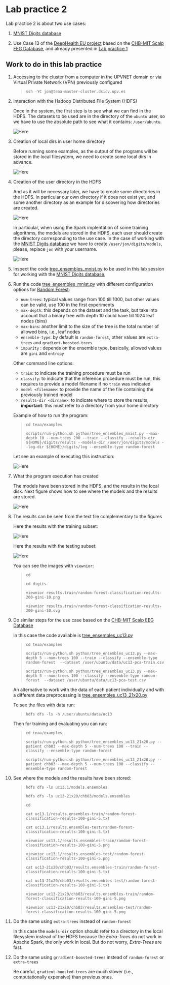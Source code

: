 # Lab practice 2

Lab practice 2 is about two use cases:

1. [MNIST Digits database](https://en.wikipedia.org/wiki/MNIST_database)

2. Use Case 13 of the [DeepHealth EU project](https://deephealth-project.eu)
   based on the [CHB-MIT Scalp EEG Database](https://physionet.org/lightwave/?db=chbmit/1.0.0),
   and already presented in [Lab practice 1](../pract_1)


## Work to do in this lab practice

1. Accessing to the cluster from a computer in the UPVNET domain or via Virtual Private Network (VPN) previously configured

    >    `ssh -YC jon@teaa-master-cluster.dsicv.upv.es`

2. Interaction with the Hadoop Distributed File System (HDFS)

   Once in the system, the first step is to see what we can find in the HDFS.
   The datasets to be used are in the directory of the `ubuntu` user, so we have
   to use the absolute path to see what it contains: `/user/ubuntu`.

   ![Here](figures/hdfs-01.png)

3. Creation of local dirs in user home directory

   Before running some examples, as the output of the programs will be stored in the
   local filesystem, we need to create some local dirs in advance.

   ![Here](figures/creating-local-dirs.png)

4. Creation of the user directory in the HDFS

   And as it will be necessary later, we have to create some directories in the HDFS.
   In particular our own directory if it does not exist yet, and some another
   directory as an example for discovering how directories are created.

   ![Here](figures/hdfs-creating-user-dirs.png)

   In particular, when using the Spark implentation of some training algorithms, the
   models are stored in the HDFS, each user should create the directory corresponding
   to the use case. In the case of working with the 
   [MNIST Digits database](https://en.wikipedia.org/wiki/MNIST_database)
   we have to create `/user/jon/digits/models`, please, replace `jon` with your username.

   ![Here](figures/hdfs-creating-models-dirs.png)


5. Inspect the code [tree_ensembles_mnist.py](../../portal.dsic/examples/python/tree_ensembles_mnist.py)
   to be used in this lab session for working with the
   [MNIST Digits database](https://en.wikipedia.org/wiki/MNIST_database),

6. Run the code [tree_ensembles_mnist.py](../../portal.dsic/examples/python/tree_ensembles_mnist.py)
   with different configuration options for [Random Forest](https://en.wikipedia.org/wiki/Random_forest):
    

    - `num-trees`: typical values range from 100 till 1000, but other values can be valid, use 100 in the first experiments
    - `max-depth`: this depends on the dataset and the task, but take into account that a binary tree with depth 10 could have till 1024 leaf nodes (bins)
    - `max-bins`: another limit to the size of the tree is the total number of allowed bins, i.e., leaf nodes
    - `ensemble-type`: by default is `random-forest`, other values are `extra-trees` and `gradient-boosted-trees`
    - `impurity` : depends on the ensemble type, basically, allowed values are `gini` and `entropy`

    Other command line options:

    - `train`: to indicate the training procedure must be run
    - `classify`: to indicate that the inference procedure must be run, this requires to provide a model filename if no `train` was indicated
    - `model <filename>`: to provide the name of the file containing the previously trained model
    - `results-dir <dirname>`: to indicate where to store the results, **important**: this must refer to a directory from your home directory

    Example of how to run the program:

    >
    >    `cd teaa/examples`
    >
    >    `scripts/run-python.sh python/tree_ensembles_mnist.py --max-depth 10 --num-trees 200 --train --classify --results-dir ${HOME}/digits/results --models-dir /user/jon/digits/models --log-dir ${HOME}/digits/log --ensemble-type random-forest`
    >

    Let see an example of executing this instruction:

    ![Here](figures/run-example-001.png)

7. What the program execution has created

   The models have been stored in the HDFS, and the results in the local disk.
   Next figure shows how to see where the models and the results are stored.

   ![Here](figures/run-example-002.png)

8. The results can be seen from the text file complementary to the figures

   Here the results with the training subset:

   ![Here](figures/run-example-003.png)

   Here the results with the testing subset:

   ![Here](figures/run-example-004.png)

   You can see the images with `viewnior`:

    >
    > `cd`
    > 
    > `cd digits`
    >
    > `viewnior results.train/random-forest-classification-results-200-gini-10.png`
    >
    > `viewnior results.train/random-forest-classification-results-200-gini-10.svg`
    >

9. Do similar steps for the use case based on the
   [CHB-MIT Scalp EEG Database](https://physionet.org/lightwave/?db=chbmit/1.0.0)

    In this case the code available is
    [tree_ensembles_uc13.py](../../portal.dsic/examples/python/tree_ensembles_uc13.py)

    >
    >    `cd teaa/examples`
    >
    >    `scripts/run-python.sh python/tree_ensembles_uc13.py --max-depth 5 --num-trees 100 --train --classify --ensemble-type random-forest  --dataset /user/ubuntu/data/uc13-pca-train.csv`
    >
    >    `scripts/run-python.sh python/tree_ensembles_uc13.py --max-depth 5 --num-trees 100 --classify --ensemble-type random-forest  --dataset /user/ubuntu/data/uc13-pca-test.csv`
    >

    An alternative to work with the data of each patient individually and with a different data preprocessing is 
    [tree_ensembles_uc13_21x20.py](../../portal.dsic/examples/python/tree_ensembles_uc13_21x20.py)

    To see the files with data run:

    >
    > `hdfs dfs -ls -h /user/ubuntu/data/uc13`
    >

    Then for training and evaluating you can run:

    >
    >    `cd teaa/examples`
    >
    >    `scripts/run-python.sh python/tree_ensembles_uc13_21x20.py --patient chb03 --max-depth 5 --num-trees 100 --train --classify --ensemble-type random-forest`
    >
    >    `scripts/run-python.sh python/tree_ensembles_uc13_21x20.py --patient chb03 --max-depth 5 --num-trees 100 --classify --ensemble-type random-forest`
    >

10. See where the models and the results have been stored:

    >
    > `hdfs dfs -ls uc13.1/models.ensembles`
    >
    > `hdfs dfs -ls uc13-21x20/chb03/models.ensembles`
    >
    > `cd`
    >
    > `cat uc13.1/results.ensembles-train/random-forest-classification-results-100-gini-5.txt`
    >
    > `cat uc13.1/results.ensembles-test/random-forest-classification-results-100-gini-5.txt`
    >
    > `viewnior uc13.1/results.ensembles-train/random-forest-classification-results-100-gini-5.png`
    >
    > `viewnior uc13.1/results.ensembles-test/random-forest-classification-results-100-gini-5.png`
    >
    > `cat uc13-21x20/chb03/results.ensembles-train/random-forest-classification-results-100-gini-5.txt`
    >
    > `cat uc13-21x20/chb03/results.ensembles-test/random-forest-classification-results-100-gini-5.txt`
    >
    > `viewnior uc13-21x20/chb03/results.ensembles-train/random-forest-classification-results-100-gini-5.png`
    >
    > `viewnior uc13-21x20/chb03/results.ensembles-test/random-forest-classification-results-100-gini-5.png`
    >

11. Do the same using `extra-trees` instead of `random-forest`

    In this case the `models-dir` option should refer to a directory in the local filesystem instead of the HDFS
    because the _Extra-Trees_ do not work in Apache Spark, the only work in local.
    But do not worry, _Extra-Trees_  are fast.

12. Do the same using `grradient-boosted-trees` instead of `random-forest` or `extra-trees` 

    Be careful, `gradient-boosted-trees` are much slower (i.e., computationally expensive) than previous ones.
